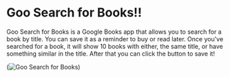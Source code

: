 # Goo Search for Books!!

Goo Search for Books is a Google Books app that allows you to search for a book by title. You can save it as a reminder to buy or read later. Once you've searched for a book, it will show 10 books with either, the same title, or have something similar in the title. After that you can click the button to save it!

(<img src="./images/googleBooks.gif" alt="Goo Search for Books">)